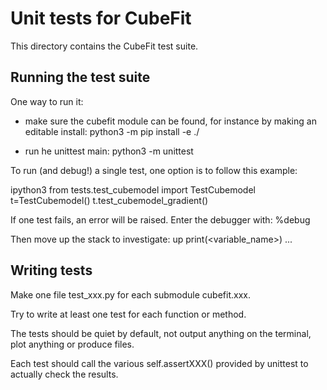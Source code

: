 # Unit tests for CubeFit

This directory contains the CubeFit test suite.

## Running the test suite

One way to run it:

* make sure the cubefit module can be found, for instance by making an
  editable install:
    python3 -m pip install -e ./

* run he unittest main:
    python3 -m unittest

To run (and debug!) a single test, one option is to follow this
example:

  ipython3
  from tests.test_cubemodel import TestCubemodel
  t=TestCubemodel()
  t.test_cubemodel_gradient()

If one test fails, an error will be raised. Enter the debugger with:
  %debug

Then move up the stack to investigate:
  up
  print(<variable_name>)
  ...

## Writing tests

Make one file test_xxx.py for each submodule cubefit.xxx.

Try to write at least one test for each function or method.

The tests should be quiet by default, not output anything on the
terminal, plot anything or produce files.

Each test should call the various self.assertXXX() provided by
unittest to actually check the results.
